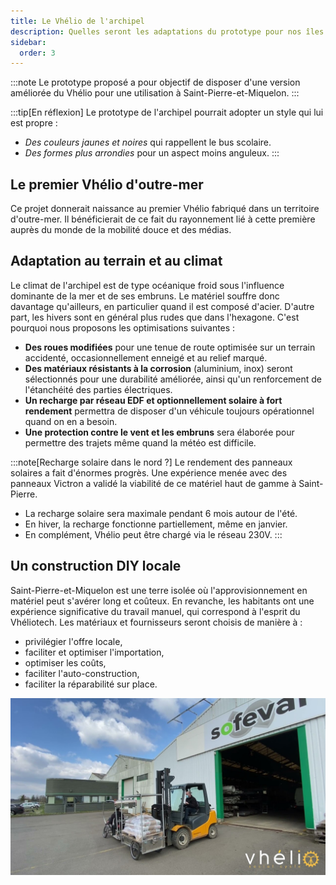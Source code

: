 ```yaml
---
title: Le Vhélio de l'archipel
description: Quelles seront les adaptations du prototype pour nos îles ?
sidebar:
  order: 3
---
```


:::note
Le prototype proposé a pour objectif de disposer d'une version améliorée du Vhélio pour une utilisation à Saint-Pierre-et-Miquelon.
:::

:::tip[En réflexion]
Le prototype de l'archipel pourrait adopter un style qui lui est propre :

- _Des couleurs jaunes et noires_ qui rappellent le bus scolaire.
- _Des formes plus arrondies_ pour un aspect moins anguleux.
:::

## Le premier Vhélio d'outre-mer

Ce projet donnerait naissance au premier Vhélio fabriqué dans un territoire d'outre-mer. Il bénéficierait de ce fait du rayonnement lié à cette première auprès du monde de la mobilité douce et des médias.

## Adaptation au terrain et au climat

Le climat de l'archipel est de type océanique froid sous l'influence dominante de la mer et de ses embruns. Le matériel souffre donc davantage qu'ailleurs, en particulier quand il est composé d'acier. D'autre part, les hivers sont en général plus rudes que dans l'hexagone. C'est pourquoi nous proposons les optimisations suivantes&nbsp;:

* **Des roues modifiées** pour une tenue de route optimisée sur un terrain accidenté, occasionnellement enneigé et au relief marqué.
* **Des matériaux résistants à la corrosion** (aluminium, inox) seront sélectionnés pour une durabilité améliorée, ainsi qu'un renforcement de l'étanchéité des parties électriques.
* **Un recharge par réseau EDF et optionnellement solaire à fort rendement** permettra de disposer d'un véhicule toujours opérationnel quand on en a besoin.
* **Une protection contre le vent et les embruns** sera élaborée pour permettre des trajets même quand la météo est difficile.

:::note[Recharge solaire dans le nord ?]
Le rendement des panneaux solaires a fait d'énormes progrès. Une expérience menée avec des panneaux Victron a validé la viabilité de ce matériel haut de gamme à Saint-Pierre.

- La recharge solaire sera maximale pendant 6 mois autour de l'été.
- En hiver, la recharge fonctionne partiellement, même en janvier.
- En complément, Vhélio peut être chargé via le réseau 230V.
:::

## Un construction DIY locale

Saint-Pierre-et-Miquelon est une terre isolée où l'approvisionnement en matériel peut s'avérer long et coûteux. En revanche, les habitants ont une expérience significative du travail manuel, qui correspond à l'esprit du Vhéliotech. Les matériaux et fournisseurs seront choisis de manière à&nbsp;:

* privilégier l'offre locale,
* faciliter et optimiser l'importation,
* optimiser les coûts,
* faciliter l'auto-construction,
* faciliter la réparabilité sur place.

![](../../../assets/info/img-usine.jpg)
